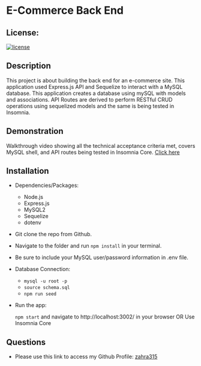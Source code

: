 # E-Commerce Back End

## License:

[![license](https://img.shields.io/badge/license-MIT-blue)](https://shields.io)

## Description

This project is about building the back end for an e-commerce site. This application used Express.js API and Sequelize to interact with a MySQL database. This application creates a database using mySQL with models and associations. API Routes are derived to perform RESTful CRUD operations using sequelized models and the same is being tested in Insomnia.

## Demonstration

Walkthrough video showing all the technical acceptance criteria met, covers MySQL shell, and API routes being tested in Insomnia Core. [Click here](https://www.youtube.com/watch?v=dBKB-FohiOo)

## Installation

- Dependencies/Packages:

  - Node.js
  - Express.js
  - MySQL2
  - Sequelize
  - dotenv

- Git clone the repo from Github.

- Navigate to the folder and run `npm install` in your terminal.

- Be sure to include your MySQL user/password information in .env file.

- Database Connection:

  - `mysql -u root -p`
  - `source schema.sql`
  - `npm run seed`

- Run the app:

  `npm start` and navigate to http://localhost:3002/ in your browser OR Use Insomnia Core

## Questions

- Please use this link to access my Github Profile: [zahra315](https://github.com/zahra315)
